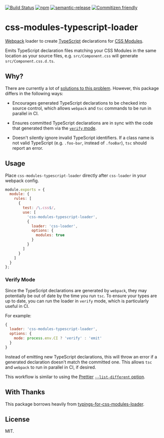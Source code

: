 [![Build Status](https://img.shields.io/travis/seek-oss/css-modules-typescript-loader/master.svg?style=flat-square)](http://travis-ci.org/seek-oss/css-modules-typescript-loader) [![npm](https://img.shields.io/npm/v/css-modules-typescript-loader.svg?style=flat-square)](https://www.npmjs.com/package/css-modules-typescript-loader) [![semantic-release](https://img.shields.io/badge/%20%20%F0%9F%93%A6%F0%9F%9A%80-semantic--release-e10079.svg?style=flat-square)](https://github.com/semantic-release/semantic-release) [![Commitizen friendly](https://img.shields.io/badge/commitizen-friendly-brightgreen.svg?style=flat-square)](http://commitizen.github.io/cz-cli/)

# css-modules-typescript-loader

[Webpack](https://webpack.js.org/) loader to create [TypeScript](https://www.typescriptlang.org/) declarations for [CSS Modules](https://github.com/css-modules/css-modules).

Emits TypeScript declaration files matching your CSS Modules in the same location as your source files, e.g. `src/Component.css` will generate `src/Component.css.d.ts`.

## Why?

There are currently a lot of [solutions to this problem](https://www.npmjs.com/search?q=css%20modules%20typescript%20loader). However, this package differs in the following ways:

- Encourages generated TypeScript declarations to be checked into source control, which allows `webpack` and `tsc` commands to be run in parallel in CI.

- Ensures committed TypeScript declarations are in sync with the code that generated them via the [`verify` mode](#verify-mode).

- Doesn't silently ignore invalid TypeScript identifiers. If a class name is not valid TypeScript (e.g. `.foo-bar`, instead of `.fooBar`), `tsc` should report an error.

## Usage

Place `css-modules-typescript-loader` directly after `css-loader` in your webpack config.

```js
module.exports = {
  module: {
    rules: [
      {
        test: /\.css$/,
        use: [
          'css-modules-typescript-loader',
          {
            loader: 'css-loader',
            options: {
              modules: true
            }
          }
        ]
      }
    ]
  }
};
```

### Verify Mode

Since the TypeScript declarations are generated by `webpack`, they may potentially be out of date by the time you run `tsc`. To ensure your types are up to date, you can run the loader in `verify` mode, which is particularly useful in CI.

For example:

```js
{
  loader: 'css-modules-typescript-loader',
  options: {
    mode: process.env.CI ? 'verify' : 'emit'
  }
}
```

Instead of emitting new TypeScript declarations, this will throw an error if a generated declaration doesn't match the committed one. This allows `tsc` and `webpack` to run in parallel in CI, if desired.

This workflow is similar to using the [Prettier](https://github.com/prettier/prettier) [`--list-different` option](https://prettier.io/docs/en/cli.html#list-different).

## With Thanks

This package borrows heavily from [typings-for-css-modules-loader](https://github.com/Jimdo/typings-for-css-modules-loader).

## License

MIT.
